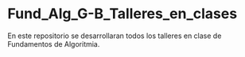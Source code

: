 # Fund_Alg_G-B_Talleres_en_clases
En este repositorio se desarrollaran todos los talleres en clase de  Fundamentos de Algoritmia.
